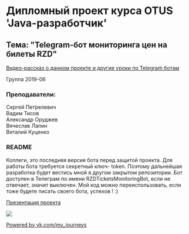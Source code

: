 # Дипломный проект курса OTUS 'Java-разработчик'

## Тема: "Telegram-бот мониторинга цен на билеты RZD"
[Видео-рассказ о данном проекте и другие уроки по Telegram ботам](https://youtu.be/X49LG8JhcGQ)


Группа 2019-06

### Преподаватели:

Сергей Петрелевич <br />
Вадим Тисов <br />
Александр Оруджев <br />
Вячеслав Лапин <br />
Виталий Куценко <br />

### README
Коллеги, это последняя версия бота перед защитой проекта. Для работы бота требуется секретный ключ- token. Поэтому дальнейшая разработка будет вестись мной в другом закрытом репозитории. Бот доступен в Телеграм по имени RZDTicketsMonitoringBot, если не отвечает, значит выключен.
Мой код можно переиспользовать, если тоже будете писать своего бота, успехов ! :)

[Презентация проекта](https://github.com/SergioViacheslaev/RZDTicketsMonitoring-TelegramBot/raw/master/Java%20%D0%BF%D1%80%D0%BE%D0%B5%D0%BA%D1%82%D0%BD%D0%B0%D1%8F%20%D1%80%D0%B0%D0%B1%D0%BE%D1%82%D0%B0%20OTUS_%D0%92%D1%8F%D1%87%D0%B5%D1%81%D0%BB%D0%B0%D0%B5%D0%B2%20%D0%A1%D0%B5%D1%80%D0%B3%D0%B5%D0%B9.odp)

![](https://user-images.githubusercontent.com/49530516/73189195-0f0ffe80-4135-11ea-82fd-5866babddffc.jpg)

[Powered by vk.com/my_journeys](https://vk.com/topic-137810837_44636716)
